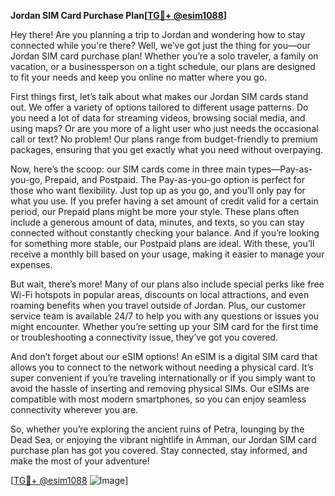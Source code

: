 **Jordan SIM Card Purchase Plan[[TG💪+ @esim1088](https://t.me/s/esim1088)]**

Hey there! Are you planning a trip to Jordan and wondering how to stay connected while you're there? Well, we’ve got just the thing for you—our Jordan SIM card purchase plan! Whether you’re a solo traveler, a family on vacation, or a businessperson on a tight schedule, our plans are designed to fit your needs and keep you online no matter where you go.

First things first, let’s talk about what makes our Jordan SIM cards stand out. We offer a variety of options tailored to different usage patterns. Do you need a lot of data for streaming videos, browsing social media, and using maps? Or are you more of a light user who just needs the occasional call or text? No problem! Our plans range from budget-friendly to premium packages, ensuring that you get exactly what you need without overpaying.

Now, here’s the scoop: our SIM cards come in three main types—Pay-as-you-go, Prepaid, and Postpaid. The Pay-as-you-go option is perfect for those who want flexibility. Just top up as you go, and you’ll only pay for what you use. If you prefer having a set amount of credit valid for a certain period, our Prepaid plans might be more your style. These plans often include a generous amount of data, minutes, and texts, so you can stay connected without constantly checking your balance. And if you’re looking for something more stable, our Postpaid plans are ideal. With these, you’ll receive a monthly bill based on your usage, making it easier to manage your expenses.

But wait, there’s more! Many of our plans also include special perks like free Wi-Fi hotspots in popular areas, discounts on local attractions, and even roaming benefits when you travel outside of Jordan. Plus, our customer service team is available 24/7 to help you with any questions or issues you might encounter. Whether you’re setting up your SIM card for the first time or troubleshooting a connectivity issue, they’ve got you covered.

And don’t forget about our eSIM options! An eSIM is a digital SIM card that allows you to connect to the network without needing a physical card. It’s super convenient if you’re traveling internationally or if you simply want to avoid the hassle of inserting and removing physical SIMs. Our eSIMs are compatible with most modern smartphones, so you can enjoy seamless connectivity wherever you are.

So, whether you’re exploring the ancient ruins of Petra, lounging by the Dead Sea, or enjoying the vibrant nightlife in Amman, our Jordan SIM card purchase plan has got you covered. Stay connected, stay informed, and make the most of your adventure!

[[TG💪+ @esim1088](https://t.me/s/esim1088) ![Image](https://i.postimg.cc/Y0z9fWf4/image.png)]